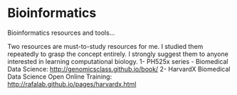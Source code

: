 # Bioinformatics
Bioinformatics resources and tools...

Two resources are must-to-study resources for me. I studied them repeatedly to grasp the concept entirely. I strongly suggest them to anyone interested in learning computational biology. 
1- PH525x series - Biomedical Data Science: http://genomicsclass.github.io/book/
2- HarvardX Biomedical Data Science Open Online Training: http://rafalab.github.io/pages/harvardx.html  

